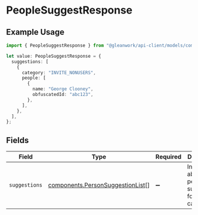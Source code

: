 # PeopleSuggestResponse

## Example Usage

```typescript
import { PeopleSuggestResponse } from "@gleanwork/api-client/models/components";

let value: PeopleSuggestResponse = {
  suggestions: [
    {
      category: "INVITE_NONUSERS",
      people: [
        {
          name: "George Clooney",
          obfuscatedId: "abc123",
        },
      ],
    },
  ],
};
```

## Fields

| Field                                                                                | Type                                                                                 | Required                                                                             | Description                                                                          |
| ------------------------------------------------------------------------------------ | ------------------------------------------------------------------------------------ | ------------------------------------------------------------------------------------ | ------------------------------------------------------------------------------------ |
| `suggestions`                                                                        | [components.PersonSuggestionList](../../models/components/personsuggestionlist.md)[] | :heavy_minus_sign:                                                                   | Information about people suggestions for asked categories.                           |